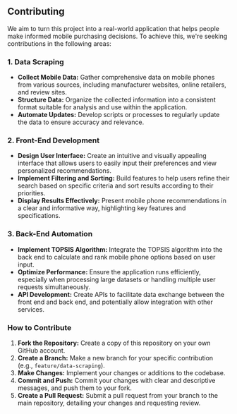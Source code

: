 ## Contributing

We aim to turn this project into a real-world application that helps people make informed mobile purchasing decisions. To achieve this, we're seeking contributions in the following areas:

### 1. Data Scraping

* **Collect Mobile Data:** Gather comprehensive data on mobile phones from various sources, including manufacturer websites, online retailers, and review sites.
* **Structure Data:** Organize the collected information into a consistent format suitable for analysis and use within the application.
* **Automate Updates:** Develop scripts or processes to regularly update the data to ensure accuracy and relevance.

### 2. Front-End Development

* **Design User Interface:** Create an intuitive and visually appealing interface that allows users to easily input their preferences and view personalized recommendations.
* **Implement Filtering and Sorting:** Build features to help users refine their search based on specific criteria and sort results according to their priorities.
* **Display Results Effectively:** Present mobile phone recommendations in a clear and informative way, highlighting key features and specifications.

### 3. Back-End Automation

* **Implement TOPSIS Algorithm:** Integrate the TOPSIS algorithm into the back end to calculate and rank mobile phone options based on user input.
* **Optimize Performance:** Ensure the application runs efficiently, especially when processing large datasets or handling multiple user requests simultaneously.
* **API Development:** Create APIs to facilitate data exchange between the front end and back end, and potentially allow integration with other services.

### How to Contribute

1. **Fork the Repository:** Create a copy of this repository on your own GitHub account.
2. **Create a Branch:** Make a new branch for your specific contribution (e.g., `feature/data-scraping`).
3. **Make Changes:** Implement your changes or additions to the codebase.
4. **Commit and Push:** Commit your changes with clear and descriptive messages, and push them to your fork.
5. **Create a Pull Request:** Submit a pull request from your branch to the main repository, detailing your changes and requesting review.
